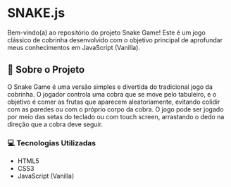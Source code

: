# SNAKE.js

Bem-vindo(a) ao repositório do projeto Snake Game! Este é um jogo clássico de cobrinha desenvolvido com o objetivo principal de aprofundar meus conhecimentos em JavaScript (Vanilla).

## :open_file_folder: Sobre o Projeto

O Snake Game é uma versão simples e divertida do tradicional jogo da cobrinha. O jogador controla uma cobra que se move pelo tabuleiro, e o objetivo é comer as frutas que aparecem aleatoriamente, evitando colidir com as paredes ou com o próprio corpo da cobra.
O jogo pode ser jogado por meio das setas do teclado ou com touch screen, arrastando o dedo na direção que a cobra deve seguir.

### :computer: Tecnologias Utilizadas

- HTML5
- CSS3
- JavaScript (Vanilla)
